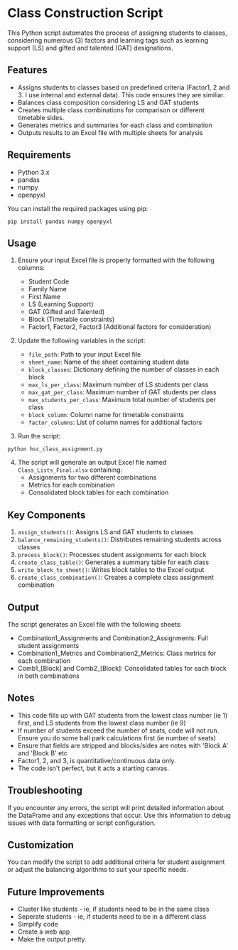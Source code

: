 # Class Construction Script

This Python script automates the process of assigning students to classes, considering numerous (3) factors and learning tags such as learning support (LS) and gifted and talented (GAT) designations.

## Features

- Assigns students to classes based on predefined criteria (Factor1, 2 and 3. I use internal and external data). This code ensures they are similiar. 
- Balances class composition considering LS and GAT students
- Creates multiple class combinations for comparison or different timetable sides. 
- Generates metrics and summaries for each class and combination
- Outputs results to an Excel file with multiple sheets for analysis

## Requirements

- Python 3.x
- pandas
- numpy
- openpyxl

You can install the required packages using pip:

```
pip install pandas numpy openpyxl
```

## Usage

1. Ensure your input Excel file is properly formatted with the following columns:
   - Student Code
   - Family Name
   - First Name
   - LS (Learning Support)
   - GAT (Gifted and Talented)
   - Block (Timetable constraints)
   - Factor1, Factor2, Factor3 (Additional factors for consideration)

2. Update the following variables in the script:
   - `file_path`: Path to your input Excel file
   - `sheet_name`: Name of the sheet containing student data
   - `block_classes`: Dictionary defining the number of classes in each block
   - `max_ls_per_class`: Maximum number of LS students per class
   - `max_gat_per_class`: Maximum number of GAT students per class
   - `max_students_per_class`: Maximum total number of students per class
   - `block_column`: Column name for timetable constraints
   - `factor_columns`: List of column names for additional factors

3. Run the script:

```
python hsc_class_assignment.py
```

4. The script will generate an output Excel file named `Class_Lists_Final.xlsx` containing:
   - Assignments for two different combinations
   - Metrics for each combination
   - Consolidated block tables for each combination

## Key Components

1. `assign_students()`: Assigns LS and GAT students to classes
2. `balance_remaining_students()`: Distributes remaining students across classes
3. `process_block()`: Processes student assignments for each block
4. `create_class_table()`: Generates a summary table for each class
5. `write_block_to_sheet()`: Writes block tables to the Excel output
6. `create_class_combination()`: Creates a complete class assignment combination

## Output

The script generates an Excel file with the following sheets:
- Combination1_Assignments and Combination2_Assignments: Full student assignments
- Combination1_Metrics and Combination2_Metrics: Class metrics for each combination
- Comb1_[Block] and Comb2_[Block]: Consolidated tables for each block in both combinations

## Notes
- This code fills up with GAT students from the lowest class number (ie 1) first, and LS students from the lowest class number (ie 9)
- If number of students exceed the number of seats, code will not run. Ensure you do some ball park calculations first (ie number of seats)
- Ensure that fields are stripped and blocks/sides are notes with 'Block A' and 'Block B' etc
- Factor1, 2, and 3, is quantitative/continuous data only.
- The code isn't perfect, but it acts a starting canvas. 

## Troubleshooting

If you encounter any errors, the script will print detailed information about the DataFrame and any exceptions that occur. Use this information to debug issues with data formatting or script configuration.

## Customization

You can modify the script to add additional criteria for student assignment or adjust the balancing algorithms to suit your specific needs.

## Future Improvements
- Cluster like students - ie, if students need to be in the same class
- Seperate students - ie, if students need to be in a different class
- Simplify code
- Create a web app
- Make the output pretty. 


